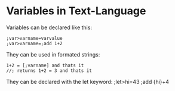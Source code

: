 # Variables in Text-Language

Variables can be declared like this:

    ;var>varname=varvalue
    ;var>varname=;add 1+2

They can be used in formated strings:

    1+2 = [;varname] and thats it
    //; returns 1+2 = 3 and thats it
They can be declared with the let keyword:
    ;let>hi=43
    ;add {hi}+4
